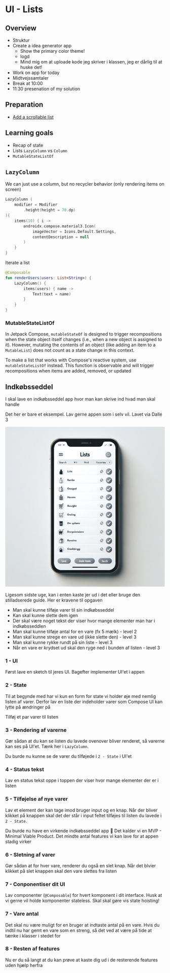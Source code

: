 # UI - Lists



## Overview

- Struktur
- Create a idea generator app
  - Show the primary color theme!
  - logd
  - Mind mig om at uploade kode jeg skriver i klassen, jeg er dårlig til at huske det!
- Work on app for today
- Midtvejssamtaler
- Break at 10:00
- 11:30 presenation of my solution



<!--

## After class considerations

- This could be made into creating a password manager and then talking about the benefits of such a password manager

-->



## Preparation

- [Add a scrollable list](https://developer.android.com/codelabs/basic-android-kotlin-compose-training-add-scrollable-list?continue=https%3A%2F%2Fdeveloper.android.com%2Fcourses%2Fpathways%2Fandroid-basics-compose-unit-3-pathway-2%23codelab-https%3A%2F%2Fdeveloper.android.com%2Fcodelabs%2Fbasic-android-kotlin-compose-training-add-scrollable-list#1)



## Learning goals

- Recap of state
- Lists `LazyColumn` vs `Column`
- `MutableStateListOf`



## `LazyColumn`

We can just use a column, but no recycler behavior (only rendering items on screen)



```kotlin
LazyColumn (
    modifier = Modifier
        .height(height = 70.dp)
){
    items(10) { i ->
        androidx.compose.material3.Icon(
            imageVector = Icons.Default.Settings,
            contentDescription = null
        )
    }
}
```



Iterate a list

```kotlin
@Composable
fun renderUsers(users: List<String>) {
    LazyColumn() {
        items(users) { name ->
            Text(text = name)
        }
    }
}
```



### MutableStateListOf

In Jetpack Compose, `mutableStateOf` is designed to trigger  recompositions when the state object itself changes (i.e., when a new object is assigned to it). However, mutating the contents of an object  (like adding an item to a `MutableList`) does not count as a state change in this context.

To make a list that works with Compose's reactive system, use `mutableStateListOf` instead. This function is observable and will trigger recompositions when items are added, removed, or updated



<!--

## Multiple activities



### 1. Create `SecondActivity` Kotlin File

First, you need to create a new Kotlin file for your second activity:

1. In Android Studio, right-click on the `app/src/main/java/your/package/name/` directory in the Project panel.
2. Choose `New` > `Kotlin File/Class`.
3. Name the new class, e.g., `SecondActivity`, and select `File` from the kind options.



Inside the new SecondActivity write

```kotlin
package YOUR_PACKAGE_HERE

import android.os.Bundle
import androidx.activity.ComponentActivity
import androidx.activity.compose.setContent
import androidx.compose.material3.Text

class SecondActivity : ComponentActivity() {
    override fun onCreate(savedInstanceState: Bundle?) {
        super.onCreate(savedInstanceState)
        setContent {
            Text(text = "lol")
        }
    }
}
```

`YOUR_PACKAGE_HERE` could fx be `com.example.basiclayoutexercisesolutions`



### 2. Add the activity to the `manifests/AndroidManifest.xml` file

After the main activity add the following:

```xml
<activity android:name=".SecondActivity" />
```



### 3. Navigate to the activity

In your `MainActivity.kt`

Add the following code:

```kotlin
Button(onClick = {
    val intent = Intent(this@MainActivity, SecondActivity::class.java);
    startActivity(intent);
}) {
    Text(text = "navigate to other Activity")
}
```

This code adds a button that when clicked navigates to the new activity

-->



## Indkøbsseddel

I skal lave en indkøbsseddel app hvor man kan skrive ind hvad man skal handle

Det her er bare et eksempel. Lav gerne appen som i selv vil. Lavet via Dalle 3

![Indkøbsseddel app mockup](assets/27.png)



Ligesom sidste uge, kan i enten kaste jer ud i det eller bruge den stilladserede guide. Her er kravene til opgaven

- Man skal kunne tilføje varer til sin indkøbsseddel
- Kan skal kunne slette dem igen
- Der skal være noget tekst der viser hvor mange elementer man har i indkøbsseddlen
- Man skal kunne tilføje antal for en vare (fx 5 mælk) - level 2
- Man skal kunne strege en vare ud (ikke slette den) - level 3
- Man skal kunne rykke rundt på sin liste - level 3
- Når en vare er krydset ud skal den ryge ned i bunden af listen - level 3



### 1 - UI

Først lave en sketch til jeres UI. Bagefter implementer UI'et i appen



### 2 - State

Til at begynde med har vi kun en form for state vi holder øje med nemlig listen af varer. Derfor lav en liste der indeholder varer som Compose UI kan lytte på ændringer på

Tilføj et par varer til listen



### 3 - Rendering af varerne

Gør sådan at du kan se listen du lavede ovenover bliver renderet, så varerne kan ses på UI'et. Tænk her i `LazyColumn`. 

Du burde nu kunne se de varer du tilføjede i `2 - State` i UI'et



### 4 - Status tekst

Lav en status tekst oppe i toppen der viser hvor mange elementer der er i listen



### 5 - Tilføjelse af nye varer

Lav et element der kan tage imod bruger input og en knap. Når der bliver klikket på knappen skal det der står i input feltet tilføjes til listen du lavede i `2 - State`. 

Du burde nu have en virkende indkøbsseddel app 🎉 Det kalder vi en MVP - Minimal Viable Product. Det mindte antal features vi kan lave for at appen stadig virker



### 6 - Sletning af varer

Gør sådan at for hver vare, renderer du også en slet knap. Når det blvier klikket på slet knappen skal den vare slettes fra listen



### 7 - Conponentiser dit UI

Lav componenter (`@Composable`) for hvert komponent i dit interface. Husk at vi gerne vil holde komponenter stateless. Skal skal gøre vis state hoisting!



### 7 - Vare antal

Det skal nu være muligt for en bruger at indtaste antal på en vare. Hvis du indtil nu har gemt en vare som en streng, så det ved at være på tide at tænke i klasser i stedet for



### 8 - Resten af features

Nu er du så langt at du kan prøve at kaste dig ud i de resterende features uden hjælp herfra



